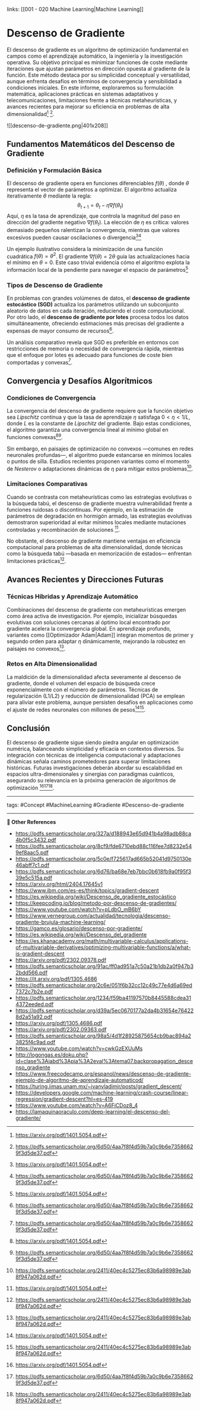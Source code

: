 links: [[001 - 020 Machine Learning|Machine Learning]]

# Descenso de Gradiente
El descenso de gradiente es un algoritmo de optimización fundamental en campos como el aprendizaje automático, la ingeniería y la investigación operativa. Su objetivo principal es minimizar funciones de coste mediante iteraciones que ajustan parámetros en dirección opuesta al gradiente de la función. Este método destaca por su simplicidad conceptual y versatilidad, aunque enfrenta desafíos en términos de convergencia y sensibilidad a condiciones iniciales. En este informe, exploraremos su formulación matemática, aplicaciones prácticas en sistemas adaptativos y telecomunicaciones, limitaciones frente a técnicas metaheurísticas, y avances recientes para mejorar su eficiencia en problemas de alta dimensionalidad[^1] [^2]. 

![[descenso-de-gradiente.png|401x208]]
## Fundamentos Matemáticos del Descenso de Gradiente 
### Definición y Formulación Básica
El descenso de gradiente opera en funciones diferenciables  $f(\theta)$ , donde $\theta$ representa el vector de parámetros a optimizar. El algoritmo actualiza iterativamente  $\theta$  mediante la regla: $$ \theta_{t+1} = \theta_t - \eta \nabla f(\theta_t) $$ 
Aquí, $η$ es la tasa de aprendizaje, que controla la magnitud del paso en dirección del gradiente negativo $∇f(θ_t)$. La elección de $η$ es crítica: valores demasiado pequeños ralentizan la convergencia, mientras que valores excesivos pueden causar oscilaciones o divergencia[^1][^2]

Un ejemplo ilustrativo considera la minimización de una función cuadrática $f(θ)=θ^2$. El gradiente $∇f(θ)=2θ$ guía las actualizaciones hacia el mínimo en $θ=0$. Este caso trivial evidencia cómo el algoritmo explota la información local de la pendiente para navegar el espacio de parámetros[^1]

### Tipos de Descenso de Gradiente

En problemas con grandes volúmenes de datos, el **descenso de gradiente estocástico (SGD)** actualiza los parámetros utilizando un subconjunto aleatorio de datos en cada iteración, reduciendo el coste computacional. Por otro lado, el **descenso de gradiente por lotes** procesa todos los datos simultáneamente, ofreciendo estimaciones más precisas del gradiente a expensas de mayor consumo de recursos[^2].

Un análisis comparativo revela que SGD es preferible en entornos con restricciones de memoria o necesidad de convergencia rápida, mientras que el enfoque por lotes es adecuado para funciones de coste bien comportadas y convexas[^2].


## Convergencia y Desafíos Algorítmicos

### Condiciones de Convergencia

La convergencia del descenso de gradiente requiere que la función objetivo sea *Lipschitz* continua y que la tasa de aprendizaje $η$ satisfaga $0 < η < 1/L$, donde $L$ es la constante de *Lipschitz* del gradiente. Bajo estas condiciones, el algoritmo garantiza una convergencia lineal al mínimo global en funciones convexas[^1][^2].

Sin embargo, en paisajes de optimización no convexos —comunes en redes neuronales profundas—, el algoritmo puede estancarse en mínimos locales o puntos de silla. Estudios recientes proponen variantes como el momento de *Nesterov* o adaptaciones dinámicas de $η$ para mitigar estos problemas[^3].

### Limitaciones Comparativas

Cuando se contrasta con metaheurísticas como las estrategias evolutivas o la búsqueda tabú, el descenso de gradiente muestra vulnerabilidad frente a funciones ruidosas o discontinuas. Por ejemplo, en la estimación de parámetros de degradación en hormigón armado, las estrategias evolutivas demostraron superioridad al evitar mínimos locales mediante mutaciones controladas y recombinación de soluciones [^1].

No obstante, el descenso de gradiente mantiene ventajas en eficiencia computacional para problemas de alta dimensionalidad, donde técnicas como la búsqueda tabú —basada en memorización de estados— enfrentan limitaciones prácticas[^3].

## Avances Recientes y Direcciones Futuras

### Técnicas Híbridas y Aprendizaje Automático

Combinaciones del descenso de gradiente con metaheurísticas emergen como área activa de investigación. Por ejemplo, inicializar búsquedas evolutivas con soluciones cercanas al óptimo local encontrado por gradiente acelera la convergencia global. En aprendizaje profundo, variantes como [[Optimizador Adam|Adam]] integran momentos de primer y segundo orden para adaptar $η$ dinámicamente, mejorando la robustez en paisajes no convexos[^3].

### Retos en Alta Dimensionalidad

La maldición de la dimensionalidad afecta severamente al descenso de gradiente, donde el volumen del espacio de búsqueda crece exponencialmente con el número de parámetros. Técnicas de regularización (L1/L2) y reducción de dimensionalidad (PCA) se emplean para aliviar este problema, aunque persisten desafíos en aplicaciones como el ajuste de redes neuronales con millones de pesos[^1][^3].

## Conclusión

El descenso de gradiente sigue siendo piedra angular en optimización numérica, balanceando simplicidad y eficacia en contextos diversos. Su integración con técnicas de inteligencia computacional y adaptaciones dinámicas señala caminos prometedores para superar limitaciones históricas. Futuras investigaciones deberán abordar su escalabilidad en espacios ultra-dimensionales y sinergias con paradigmas cuánticos, asegurando su relevancia en la próxima generación de algoritmos de optimización [^1][^2][^3].


---
tags:
	#Concept  #MachineLearning #Gradiente #Descenso-de-gradiente

---

**🔗 Other References**
- https://pdfs.semanticscholar.org/327a/d188943e65d941b4a98adb88ca4b0f5c3432.pdf 
- https://pdfs.semanticscholar.org/8cf9/fde6710ebd88c116fee7d8232e549ef8aac5.pdf 
- https://pdfs.semanticscholar.org/5c0e/f725617ad665b52041d9750130e46abff7c1.pdf 
- https://pdfs.semanticscholar.org/6d76/ba68e7eb7bbc0b618fb9a0f95f339e5c515a.pdf 
- https://arxiv.org/html/2404.17645v1 
- https://www.ibm.com/es-es/think/topics/gradient-descent 
- https://es.wikipedia.org/wiki/Descenso_de_gradiente_estocástico 
- https://keepcoding.io/blog/metodo-por-descenso-de-gradientes/ 
- https://www.youtube.com/watch?v=pLdbO_mB6bY 
- https://www.vernegroup.com/actualidad/tecnologia/descenso-gradiente-brujula-machine-learning/ 
- https://gamco.es/glosario/descenso-por-gradiente/ 
- https://es.wikipedia.org/wiki/Descenso_del_gradiente 
- https://es.khanacademy.org/math/multivariable-calculus/applications-of-multivariable-derivatives/optimizing-multivariable-functions/a/what-is-gradient-descent 
- https://arxiv.org/pdf/2302.09378.pdf 
- https://pdfs.semanticscholar.org/91ac/ff0ad951a7c50a21b1db2a0f947b32bdd566.pdf 
- https://it.arxiv.org/pdf/1305.4686 
- https://pdfs.semanticscholar.org/2c6e/051f6b32cc12c49c77e4d6a69ed7372c7b2e.pdf 
- https://pdfs.semanticscholar.org/1234/f59ba41197570b8445588cdea314372eeded.pdf 
- https://pdfs.semanticscholar.org/d39a/5ec0670177a2da4b31654e764228d2a51a92.pdf 
- https://arxiv.org/pdf/1305.4686.pdf 
- https://arxiv.org/pdf/2302.09363.pdf 
- https://pdfs.semanticscholar.org/98a5/4d1f28925875654cb9bac894a23825f4c9ad.pdf 
- https://www.youtube.com/watch?v=cwkGzEXUuMs 
- http://logongas.es/doku.php?id=clase%3Aiabd%3Apia%3A2eval%3Atema07.backpropagation_descenso_gradiente 
- https://www.freecodecamp.org/espanol/news/descenso-de-gradiente-ejemplo-de-algoritmo-de-aprendizaje-automaticod/ 
- https://turing.iimas.unam.mx/~ivanvladimir/posts/gradient_descent/ 
- https://developers.google.com/machine-learning/crash-course/linear-regression/gradient-descent?hl=es-419 
- https://www.youtube.com/watch?v=A6FiCDoz8_4 
- https://lamaquinaoraculo.com/deep-learning/el-descenso-del-gradiente/ 



[^1]:  https://arxiv.org/pdf/1401.5054.pdf

[^2]: https://pdfs.semanticscholar.org/6d50/4aa7f8f4d59b7a0c9b6e73586629f3d5de37.pdf

[^3]: https://pdfs.semanticscholar.org/2411/40ec4c5275ec83b6a98989e3ab8f947a062d.pdf
